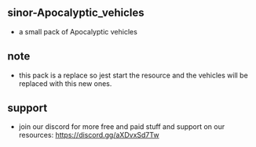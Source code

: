 ## sinor-Apocalyptic_vehicles

- a small pack of Apocalyptic vehicles

## note 

- this pack is a replace so jest start the resource and the vehicles will be replaced with this new ones.

## support

- join our discord for more free and paid stuff and support on our resources: https://discord.gg/aXDvxSd7Tw